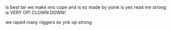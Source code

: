 is best tar
we make nns cope and is ez 
made by yoink is yes
read me strong is VERY OP!
CLOWN DOWN!




we raped many niggers ez ynk op strong
